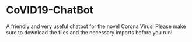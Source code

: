 # CoVID19-ChatBot
A friendly and very useful chatbot for the novel Corona Virus!
Please make sure to download the files and the necessary imports before you run!
